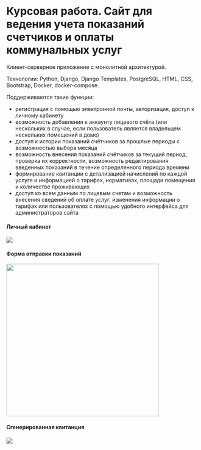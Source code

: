 # Курсовая работа. Сайт для ведения учета показаний счетчиков и оплаты коммунальных услуг
Клиент-серверное приложение с монолитной архитектурой. 

Технологии: Python, Django, Django Templates, PostgreSQL, HTML, CSS, Bootstrap, Docker, docker-compose.

Поддерживаются такие функции:
* регистрация с помощью электронной почты, авторизация, доступ к личному кабинету
* возможность добавления к аккаунту лицевого счёта (или нескольких в случае, если пользователь является владельцем нескольких помещений в доме)
* доступ к истории показаний счётчиков за прошлые периоды с возможностью выбора месяца
* возможность внесения показаний счётчиков за текущий период, проверка их корректности, возможность редактирования введенных показаний в течение определенного периода времени
* формирование квитанции с детализацией начислений по каждой услуге и информацией о тарифах, нормативах, площади помещения и количестве проживающих
* доступ ко всем данным по лицевым счетам и возможность внесения сведений об оплате услуг, изменения информации о тарифах или пользователях с помощью удобного интерфейса для администраторов сайта

#### Личный кабинет
<img src="https://github.com/user-attachments/assets/33fde3f7-6ff4-4a0a-b441-859655eabf59"/>

#### Форма отправки показаний
<img src="https://github.com/user-attachments/assets/b1762447-20b1-43da-9319-f60f8f522a17" width="400"/>

#### Сгенерированная квитанция
<img src="https://github.com/user-attachments/assets/312f92df-77e8-41cd-896f-4860048e8b19" />
